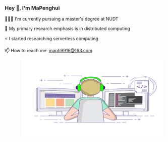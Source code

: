 ### Hey 👋, I'm MaPenghui

👨🏽‍💻 I'm currently pursuing a master's degree at NUDT

🌱 My primary research emphasis is in distributed computing

⚡ I started researching serverless computing

📫 How to reach me: maph9916@163.com

<img align="right" alt="GIF" src="https://raw.githubusercontent.com/devSouvik/devSouvik/master/gif3.gif" width=450 height=250/>
